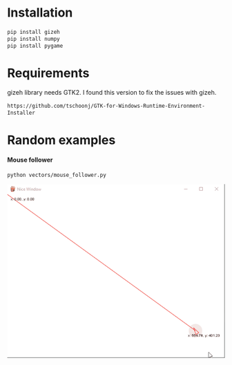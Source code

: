 # Installation
    pip install gizeh
    pip install numpy
    pip install pygame

# Requirements
gizeh library needs GTK2. I found this version to fix the issues with gizeh.

    https://github.com/tschoonj/GTK-for-Windows-Runtime-Environment-Installer

# Random examples
#### Mouse follower

    python vectors/mouse_follower.py

![Window capture](resources/mouse_follower.gif)



